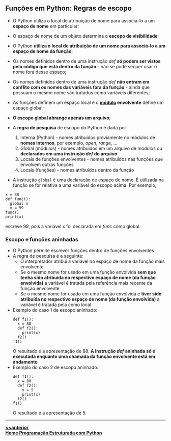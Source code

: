 ## Funções em Python: Regras de escopo
 
- O Python utiliza o local de atribuição de nome para associá-lo a um **espaço de nome** em particular;

- O espaço de nome de um objeto determina o **escopo de visibilidade**;
- O Python **utiliza o local de atribuição de um nome para associá-lo a um espaço de nome da função**;
- Os nomes definidos dentro de uma instrução *def* **só podem ser vistos pelo código que está dentro da função** - não se pode sequer usar o nome fora desse espaço;
- Os nomes definidos dentro de uma instrução *def* **não entram em conflito com os nomes das variáveis fora da função** - ainda que possuam o mesmo nome são tratados como variáveis diferentes;
- As funções definem um espaço local e o **[módulo](prog_modulos.md) envolvente** define um espaço global;
- **O escopo global abrange apenas um arquivo**;
- A **regra de pesquisa** de escopo do Python é dada por  
  1. Interna (Python) - nomes atribuídos previamente no módulos de **nomes internos**, por exemplo, *open*, *range*, ...
  2. Global (módulos) - nomes atribuídos em um arquivo de módulos ou **declarados em uma instrução *def* do arquivo**
  3. Locais de funções envolventes - nomes atribuídos nas funções que envolvem outras funções
  4. Locais (funções) - nomes atribuídos dentro da função  
 - A instrução `global` é uma declaração de espaço de nome. É utilizada na função se for relativa a uma variável do escopo acima. Por exemplo,   
  ```
  x = 88
  def func():
    global x
    x = 99
  func()
  print(x)
  ```
  escreve 99, pois a variável x foi declarada em *func* como global.
  
### Escopo e funções aninhadas     
- O Python permite escrever funções dentro de funções envolventes
- A regra de pesquisa é a seguinte:
  - O interpretador atribui a variável no espaço de nome da função mais envolvente
  - Se o mesmo nome for usado em uma função envolvida **sem que tenha sido atribuída no respectivo espaço de nome (da função envolvida)** a variável é tratada pela referência mais recente da função envolvente
  - Se o mesmo nome for usado em uma função envolvida e **tiver sido atribuída no respectivo espaço de nome (da função envolvida)** a variável é tratada pela como local 
- Exemplo do caso 1 de escopo aninhado:  
  ```
  def f1():  
    x = 88  
    def f2():  
      print(x)  
    f2()  
  f1()
  ```
  O resultado é a apresentação de 88. **A instrução *def* aninhada só é executada enquanto uma chamada da função envolvente está em andamento**
- Exemplo do caso 2 de escopo aninhado:  
  ```
  def f1():  
    x = 88  
    def f2(): 
      x = 5
      print(x)  
    f2()  
  f1()
  ```
  O resultado é a apresentação de 5.

___  
**[<<anterior](https://github.com/claytonjasilva/claytonjasilva.github.io/blob/main/prog_aulas/prog_funcoes.md)**  
**[Home Programação Estruturada com Python](https://github.com/claytonjasilva/claytonjasilva.github.io/blob/main/progPython_aulas.md)**  
